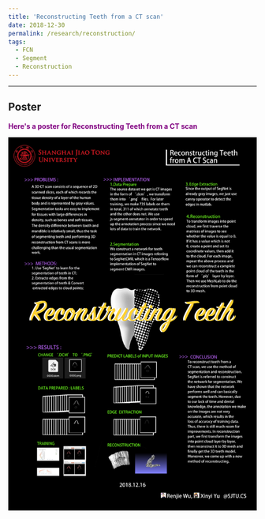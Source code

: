 ```yaml
---
title: 'Reconstructing Teeth from a CT scan'
date: 2018-12-30
permalink: /research/reconstruction/
tags:
  - FCN
  - Segment
  - Reconstruction
---
```


---

## Poster
<span style="color:purple">**Here's a poster for Reconstructing Teeth from a CT scan** </span> 
<center>
   <img src="https://github.com/Renjie-Woo/SEG/blob/master/SEG.png" />
</center>